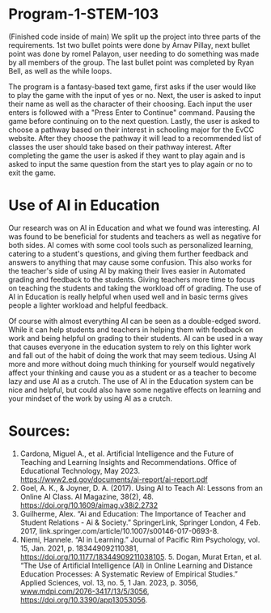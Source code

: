 # Program-1-STEM-103
(Finished code inside of main)
We split up the project into three parts of the requirements. 1st two bullet points were done by Arnav Pillay, next bullet point was done by romel Palayon, user needing to do something was made by all members of the group. The last bullet point was completed by Ryan Bell, as well as the while loops.

The program is a fantasy-based text game, first asks if the user would like to play the game with the input of yes or no. Next, the user is asked to input their name as well as the character of their choosing. Each input the user enters is followed with a "Press Enter to Continue" command. Pausing the game before continuing on to the next question. Lastly, the user is asked to choose a pathway based on their interest in schooling major for the EvCC website. After they choose the pathway it will lead to a recommended list of classes the user should take based on their pathway interest. After completing the game the user is asked if they want to play again and is asked to input the same question from the start yes to play again or no to exit the game. 

# Use of AI in Education
Our research was on AI in Education and what we found was interesting. AI was found to be beneficial for students and teachers as well as negative for both sides. AI comes with some cool tools such as personalized learning, catering to a student's questions, and giving them further feedback and answers to anything that may cause some confusion. This also works for the teacher's side of using AI by making their lives easier in Automated grading and feedback to the students. Giving teachers more time to focus on teaching the students and taking the workload off of grading. The use of AI in Education is really helpful when used well and in basic terms gives people a lighter workload and helpful feedback.

Of course with almost everything AI can be seen as a double-edged sword. While it can help students and teachers in helping them with feedback on work and being helpful on grading to their students. AI can be used in a way that causes everyone in the education system to rely on this lighter work and fall out of the habit of doing the work that may seem tedious. Using AI more and more without doing much thinking for yourself would negatively affect your thinking and cause you as a student or as a teacher to become lazy and use AI as a crutch. The use of AI in the Education system can be nice and helpful, but could also have some negative effects on learning and your mindset of the work by using AI as a crutch. 

# Sources:
1. Cardona, Miguel A., et al. Artificial Intelligence and the Future of Teaching and Learning Insights and Recommendations. Office of Educational Technology, May 2023. https://www2.ed.gov/documents/ai-report/ai-report.pdf
3. Goel, A. K., & Joyner, D. A. (2017). Using AI to Teach AI: Lessons from an Online AI Class. AI Magazine, 38(2), 48. https://doi.org/10.1609/aimag.v38i2.2732
4. Guilherme, Alex. “Ai and Education: The Importance of Teacher and Student Relations - Ai & Society.” SpringerLink, Springer London, 4 Feb. 2017, link.springer.com/article/10.1007/s00146-017-0693-8.
5. Niemi, Hannele. “AI in Learning.” Journal of Pacific Rim Psychology, vol. 15, Jan. 2021, p. 183449092110381, https://doi.org/10.1177/18344909211038105.
5‌. Dogan, Murat Ertan, et al. “The Use of Artificial Intelligence (AI) in Online Learning and Distance Education Processes: A Systematic Review of Empirical Studies.” Applied Sciences, vol. 13, no. 5, 1 Jan. 2023, p. 3056, www.mdpi.com/2076-3417/13/5/3056, https://doi.org/10.3390/app13053056.
